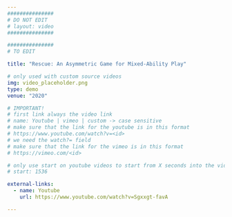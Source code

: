 ```yaml
---
###############
# DO NOT EDIT
# layout: video
###############

###############
# TO EDIT

title: "Rescue: An Asymmetric Game for Mixed-Ability Play"

# only used with custom source videos
img: video_placeholder.png
type: demo
venue: "2020"

# IMPORTANT!
# first link always the video link
# name: Youtube | vimeo | custom -> case sensitive
# make sure that the link for the youtube is in this format
# https://www.youtube.com/watch?v=<id>
# we need the watch?= field
# make sure that the link for the vimeo is in this format
# https://vimeo.com/<id>

# only use start on youtube videos to start from X seconds into the video
# start: 1536

external-links:
  - name: Youtube
    url: https://www.youtube.com/watch?v=Sgxxgt-favA

---
```


